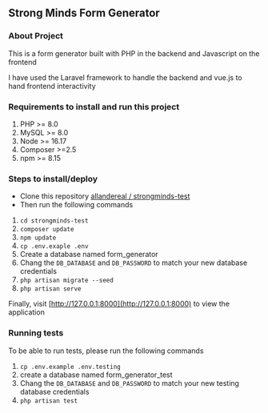 ## Strong Minds Form Generator

### About Project
This is a form generator built with PHP in the backend and Javascript on the frontend  

I have used the Laravel framework to handle the backend and vue.js to hand frontend interactivity 

### Requirements to install and run this project
1. PHP >= 8.0
2. MySQL >= 8.0
3. Node >= 16.17
4. Composer >=2.5
5. npm >= 8.15

### Steps to install/deploy

- Clone this repository [allandereal / strongminds-test](https://github.com/allandereal/strongminds-test.git)
- Then run the following commands
1. `cd strongminds-test`
2. `composer update`
3. `npm update`
4. `cp .env.exaple .env`
5. Create a database named form_generator
6. Chang the `DB_DATABASE` and `DB_PASSWORD` to match your new database credentials
7. `php artisan migrate --seed`
8. `php artisan serve`

Finally, visit [http://127.0.0.1:8000](http://127.0.0.1:8000) to view the application


### Running tests
To be able to run tests, please run the following commands
1. `cp .env.example .env.testing`
2. create a database named form_generator_test
3. Chang the `DB_DATABASE` and `DB_PASSWORD` to match your new testing database credentials
4. `php artisan test`

